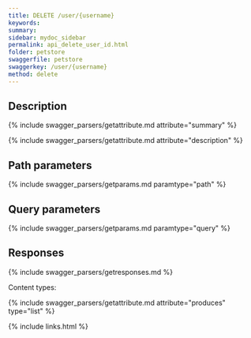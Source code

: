 ```yaml
---
title: DELETE /user/{username}
keywords: 
summary: 
sidebar: mydoc_sidebar
permalink: api_delete_user_id.html
folder: petstore
swaggerfile: petstore
swaggerkey: /user/{username}
method: delete
---
```

## Description

{% include swagger_parsers/getattribute.md attribute="summary" %}

{% include swagger_parsers/getattribute.md attribute="description" %}

## Path parameters

{% include swagger_parsers/getparams.md paramtype="path" %}

## Query parameters

{% include swagger_parsers/getparams.md paramtype="query" %}

## Responses

{% include swagger_parsers/getresponses.md %}

Content types:

{% include swagger_parsers/getattribute.md attribute="produces" type="list" %}

{% include links.html %}
